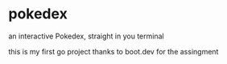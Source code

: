 # pokedex

an interactive Pokedex, straight in you terminal

this is my first go project
thanks to boot.dev for the assingment
